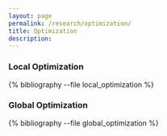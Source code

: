 ```yaml
---
layout: page
permalink: /research/optimization/
title: Optimization
description:
---
```


### Local Optimization

<div class="publications">
{% bibliography --file local_optimization %}
</div>


### Global Optimization


<div class="publications">
{% bibliography --file global_optimization %}
</div>
